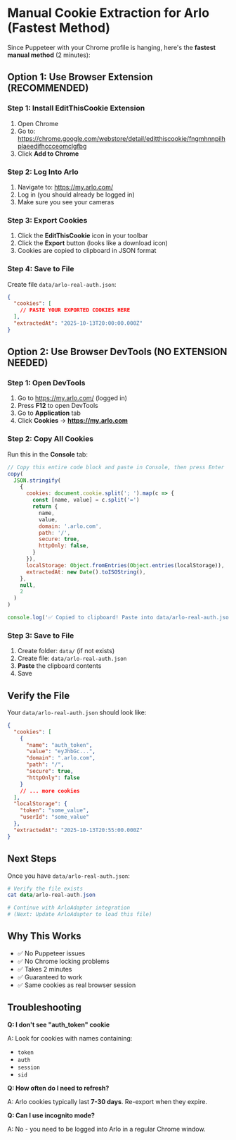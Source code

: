 # Manual Cookie Extraction for Arlo (Fastest Method)

Since Puppeteer with your Chrome profile is hanging, here's the **fastest manual method** (2 minutes):

## Option 1: Use Browser Extension (RECOMMENDED)

### Step 1: Install EditThisCookie Extension

1. Open Chrome
2. Go to: https://chrome.google.com/webstore/detail/editthiscookie/fngmhnnpilhplaeedifhccceomclgfbg
3. Click **Add to Chrome**

### Step 2: Log Into Arlo

1. Navigate to: https://my.arlo.com/
2. Log in (you should already be logged in)
3. Make sure you see your cameras

### Step 3: Export Cookies

1. Click the **EditThisCookie** icon in your toolbar
2. Click the **Export** button (looks like a download icon)
3. Cookies are copied to clipboard in JSON format

### Step 4: Save to File

Create file `data/arlo-real-auth.json`:

```json
{
  "cookies": [
    // PASTE YOUR EXPORTED COOKIES HERE
  ],
  "extractedAt": "2025-10-13T20:00:00.000Z"
}
```

## Option 2: Use Browser DevTools (NO EXTENSION NEEDED)

### Step 1: Open DevTools

1. Go to https://my.arlo.com/ (logged in)
2. Press **F12** to open DevTools
3. Go to **Application** tab
4. Click **Cookies** → **https://my.arlo.com**

### Step 2: Copy All Cookies

Run this in the **Console** tab:

```javascript
// Copy this entire code block and paste in Console, then press Enter
copy(
  JSON.stringify(
    {
      cookies: document.cookie.split('; ').map(c => {
        const [name, value] = c.split('=')
        return {
          name,
          value,
          domain: '.arlo.com',
          path: '/',
          secure: true,
          httpOnly: false,
        }
      }),
      localStorage: Object.fromEntries(Object.entries(localStorage)),
      extractedAt: new Date().toISOString(),
    },
    null,
    2
  )
)

console.log('✅ Copied to clipboard! Paste into data/arlo-real-auth.json')
```

### Step 3: Save to File

1. Create folder: `data/` (if not exists)
2. Create file: `data/arlo-real-auth.json`
3. **Paste** the clipboard contents
4. Save

## Verify the File

Your `data/arlo-real-auth.json` should look like:

```json
{
  "cookies": [
    {
      "name": "auth_token",
      "value": "eyJhbGc...",
      "domain": ".arlo.com",
      "path": "/",
      "secure": true,
      "httpOnly": false
    }
    // ... more cookies
  ],
  "localStorage": {
    "token": "some_value",
    "userId": "some_value"
  },
  "extractedAt": "2025-10-13T20:55:00.000Z"
}
```

## Next Steps

Once you have `data/arlo-real-auth.json`:

```powershell
# Verify the file exists
cat data/arlo-real-auth.json

# Continue with ArloAdapter integration
# (Next: Update ArloAdapter to load this file)
```

## Why This Works

- ✅ No Puppeteer issues
- ✅ No Chrome locking problems
- ✅ Takes 2 minutes
- ✅ Guaranteed to work
- ✅ Same cookies as real browser session

## Troubleshooting

**Q: I don't see "auth_token" cookie**

A: Look for cookies with names containing:

- `token`
- `auth`
- `session`
- `sid`

**Q: How often do I need to refresh?**

A: Arlo cookies typically last **7-30 days**. Re-export when they expire.

**Q: Can I use incognito mode?**

A: No - you need to be logged into Arlo in a regular Chrome window.
